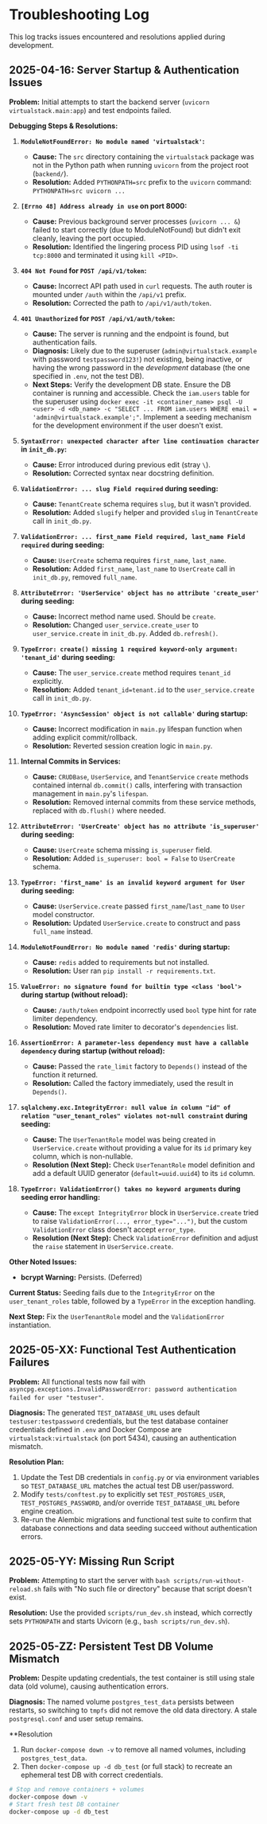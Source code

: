 # Troubleshooting Log

This log tracks issues encountered and resolutions applied during development.

## 2025-04-16: Server Startup & Authentication Issues

**Problem:** Initial attempts to start the backend server (`uvicorn virtualstack.main:app`) and test endpoints failed.

**Debugging Steps & Resolutions:**

1.  **`ModuleNotFoundError: No module named 'virtualstack'`:**
    *   **Cause:** The `src` directory containing the `virtualstack` package was not in the Python path when running `uvicorn` from the project root (`backend/`).
    *   **Resolution:** Added `PYTHONPATH=src` prefix to the `uvicorn` command: `PYTHONPATH=src uvicorn ...`

2.  **`[Errno 48] Address already in use` on port 8000:**
    *   **Cause:** Previous background server processes (`uvicorn ... &`) failed to start correctly (due to ModuleNotFound) but didn't exit cleanly, leaving the port occupied.
    *   **Resolution:** Identified the lingering process PID using `lsof -ti tcp:8000` and terminated it using `kill <PID>`.

3.  **`404 Not Found` for `POST /api/v1/token`:**
    *   **Cause:** Incorrect API path used in `curl` requests. The auth router is mounted under `/auth` within the `/api/v1` prefix.
    *   **Resolution:** Corrected the path to `/api/v1/auth/token`.

4.  **`401 Unauthorized` for `POST /api/v1/auth/token`:**
    *   **Cause:** The server is running and the endpoint is found, but authentication fails.
    *   **Diagnosis:** Likely due to the superuser (`admin@virtualstack.example` with password `testpassword123!`) not existing, being inactive, or having the wrong password in the *development* database (the one specified in `.env`, not the test DB).
    *   **Next Steps:** Verify the development DB state. Ensure the DB container is running and accessible. Check the `iam.users` table for the superuser using `docker exec -it <container_name> psql -U <user> -d <db_name> -c "SELECT ... FROM iam.users WHERE email = 'admin@virtualstack.example';"`. Implement a seeding mechanism for the development environment if the user doesn't exist.

5.  **`SyntaxError: unexpected character after line continuation character` in `init_db.py`:**
    *   **Cause:** Error introduced during previous edit (stray `\`).
    *   **Resolution:** Corrected syntax near docstring definition.

6.  **`ValidationError: ... slug Field required` during seeding:**
    *   **Cause:** `TenantCreate` schema requires `slug`, but it wasn't provided.
    *   **Resolution:** Added `slugify` helper and provided `slug` in `TenantCreate` call in `init_db.py`.

7.  **`ValidationError: ... first_name Field required, last_name Field required` during seeding:**
    *   **Cause:** `UserCreate` schema requires `first_name`, `last_name`.
    *   **Resolution:** Added `first_name`, `last_name` to `UserCreate` call in `init_db.py`, removed `full_name`.

8.  **`AttributeError: 'UserService' object has no attribute 'create_user'` during seeding:**
    *   **Cause:** Incorrect method name used. Should be `create`.
    *   **Resolution:** Changed `user_service.create_user` to `user_service.create` in `init_db.py`. Added `db.refresh()`.

9.  **`TypeError: create() missing 1 required keyword-only argument: 'tenant_id'` during seeding:**
    *   **Cause:** The `user_service.create` method requires `tenant_id` explicitly.
    *   **Resolution:** Added `tenant_id=tenant.id` to the `user_service.create` call in `init_db.py`.

10. **`TypeError: 'AsyncSession' object is not callable'` during startup:**
    *   **Cause:** Incorrect modification in `main.py` lifespan function when adding explicit commit/rollback.
    *   **Resolution:** Reverted session creation logic in `main.py`.

11. **Internal Commits in Services:**
    *   **Cause:** `CRUDBase`, `UserService`, and `TenantService` `create` methods contained internal `db.commit()` calls, interfering with transaction management in `main.py`'s `lifespan`.
    *   **Resolution:** Removed internal commits from these service methods, replaced with `db.flush()` where needed.

12. **`AttributeError: 'UserCreate' object has no attribute 'is_superuser'` during seeding:**
    *   **Cause:** `UserCreate` schema missing `is_superuser` field.
    *   **Resolution:** Added `is_superuser: bool = False` to `UserCreate` schema.

13. **`TypeError: 'first_name' is an invalid keyword argument for User` during seeding:**
    *   **Cause:** `UserService.create` passed `first_name`/`last_name` to `User` model constructor.
    *   **Resolution:** Updated `UserService.create` to construct and pass `full_name` instead.

14. **`ModuleNotFoundError: No module named 'redis'` during startup:**
    *   **Cause:** `redis` added to requirements but not installed.
    *   **Resolution:** User ran `pip install -r requirements.txt`.

15. **`ValueError: no signature found for builtin type <class 'bool'>` during startup (without reload):**
    *   **Cause:** `/auth/token` endpoint incorrectly used `bool` type hint for rate limiter dependency.
    *   **Resolution:** Moved rate limiter to decorator's `dependencies` list.

16. **`AssertionError: A parameter-less dependency must have a callable dependency` during startup (without reload):**
    *   **Cause:** Passed the `rate_limit` factory to `Depends()` instead of the function it returned.
    *   **Resolution:** Called the factory immediately, used the result in `Depends()`.

17. **`sqlalchemy.exc.IntegrityError: null value in column "id" of relation "user_tenant_roles" violates not-null constraint` during seeding:**
    *   **Cause:** The `UserTenantRole` model was being created in `UserService.create` without providing a value for its `id` primary key column, which is non-nullable.
    *   **Resolution (Next Step):** Check `UserTenantRole` model definition and add a default UUID generator (`default=uuid.uuid4`) to its `id` column.

18. **`TypeError: ValidationError() takes no keyword arguments` during seeding error handling:**
    *   **Cause:** The `except IntegrityError` block in `UserService.create` tried to raise `ValidationError(..., error_type="...")`, but the custom `ValidationError` class doesn't accept `error_type`.
    *   **Resolution (Next Step):** Check `ValidationError` definition and adjust the `raise` statement in `UserService.create`.

**Other Noted Issues:**
*   **bcrypt Warning:** Persists. (Deferred)

**Current Status:** Seeding fails due to the `IntegrityError` on the `user_tenant_roles` table, followed by a `TypeError` in the exception handling.

**Next Step:** Fix the `UserTenantRole` model and the `ValidationError` instantiation.

## 2025-05-XX: Functional Test Authentication Failures

**Problem:** All functional tests now fail with `asyncpg.exceptions.InvalidPasswordError: password authentication failed for user "testuser"`.

**Diagnosis:** The generated `TEST_DATABASE_URL` uses default `testuser:testpassword` credentials, but the test database container credentials defined in `.env` and Docker Compose are `virtualstack:virtualstack` (on port 5434), causing an authentication mismatch.

**Resolution Plan:**
1. Update the Test DB credentials in `config.py` or via environment variables so `TEST_DATABASE_URL` matches the actual test DB user/password.
2. Modify `tests/conftest.py` to explicitly set `TEST_POSTGRES_USER`, `TEST_POSTGRES_PASSWORD`, and/or override `TEST_DATABASE_URL` before engine creation.
3. Re-run the Alembic migrations and functional test suite to confirm that database connections and data seeding succeed without authentication errors.

## 2025-05-YY: Missing Run Script

**Problem:** Attempting to start the server with `bash scripts/run-without-reload.sh` fails with "No such file or directory" because that script doesn't exist.

**Resolution:** Use the provided `scripts/run_dev.sh` instead, which correctly sets `PYTHONPATH` and starts Uvicorn (e.g., `bash scripts/run_dev.sh`).

## 2025-05-ZZ: Persistent Test DB Volume Mismatch

**Problem:** Despite updating credentials, the test container is still using stale data (old volume), causing authentication errors.

**Diagnosis:** The named volume `postgres_test_data` persists between restarts, so switching to `tmpfs` did not remove the old data directory. A stale `postgresql.conf` and user setup remains.

**Resolution
1. Run `docker-compose down -v` to remove all named volumes, including `postgres_test_data`.
2. Then `docker-compose up -d db_test` (or full stack) to recreate an ephemeral test DB with correct credentials.

```bash
# Stop and remove containers + volumes
docker-compose down -v
# Start fresh test DB container
docker-compose up -d db_test
``` 